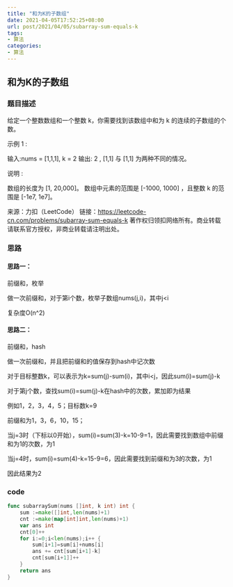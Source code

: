 ```yaml
---
title: "和为K的子数组"
date: 2021-04-05T17:52:25+08:00
url: post/2021/04/05/subarray-sum-equals-k
tags:
- 算法
categories: 
- 算法
---
```


## 和为K的子数组

### 题目描述

给定一个整数数组和一个整数 k，你需要找到该数组中和为 k 的连续的子数组的个数。

示例 1 :

输入:nums = [1,1,1], k = 2
输出: 2 , [1,1] 与 [1,1] 为两种不同的情况。

说明 :

数组的长度为 [1, 20,000]。
数组中元素的范围是 [-1000, 1000] ，且整数 k 的范围是 [-1e7, 1e7]。

来源：力扣（LeetCode）
链接：https://leetcode-cn.com/problems/subarray-sum-equals-k
著作权归领扣网络所有。商业转载请联系官方授权，非商业转载请注明出处。

### 思路

#### 思路一：

前缀和，枚举

做一次前缀和，对于第i个数，枚举子数组nums(j,i)，其中j<i

复杂度O(n^2)

#### 思路二：

前缀和，hash

做一次前缀和，并且把前缀和的值保存到hash中记次数

对于目标整数k，可以表示为k=sum(j)-sum(i)，其中i<j，因此sum(i)=sum(j)-k

对于第j个数，查找sum(i)=sum(j)-k在hash中的次数，累加即为结果

例如1，2，3，4，5；目标数k=9

前缀和为1，3，6，10，15；

当j=3时（下标以0开始），sum(i)=sum(3)-k=10-9=1，因此需要找到数组中前缀和为1的次数，为1

当j=4时，sum(i)=sum(4)-k=15-9=6，因此需要找到前缀和为3的次数，为1

因此结果为2

### code

```go
func subarraySum(nums []int, k int) int {
	sum :=make([]int,len(nums)+1)
	cnt :=make(map[int]int,len(nums)+1)
	var ans int
	cnt[0]++
	for i:=0;i<len(nums);i++ {
		sum[i+1]=sum[i]+nums[i]
		ans += cnt[sum[i+1]-k]
		cnt[sum[i+1]]++
	}
	return ans
}
```

